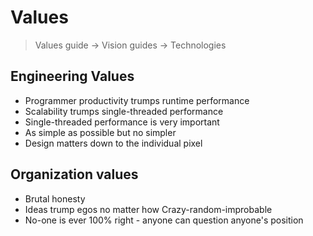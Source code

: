# Values
> Values guide -> Vision guides -> Technologies

## Engineering Values
* Programmer productivity trumps runtime performance
* Scalability trumps single-threaded performance
* Single-threaded performance is very important
* As simple as possible but no simpler
* Design matters down to the individual pixel

## Organization values
* Brutal honesty
* Ideas trump egos no matter how Crazy-random-improbable 
* No-one is ever 100% right - anyone can question anyone's position
